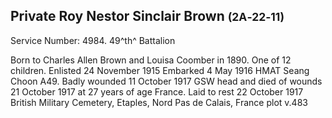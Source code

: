 ## Private Roy Nestor Sinclair Brown <small>(2A‑22‑11)</small>

Service Number: 4984. 49^th^ Battalion 

Born to Charles Allen Brown and Louisa Coomber in 1890. One of 12 children. Enlisted 24 November 1915 Embarked 4 May 1916 HMAT Seang Choon A49.
Badly wounded 11 October 1917 GSW head and died of wounds 21 October 1917 at 27 years of age France. Laid to rest 22 October 1917 British Military Cemetery, Etaples, Nord Pas de Calais, France plot v.483
